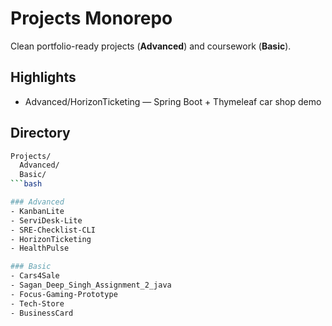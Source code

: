 # Projects Monorepo

Clean portfolio-ready projects (**Advanced**) and coursework (**Basic**).

## Highlights
- Advanced/HorizonTicketing — Spring Boot + Thymeleaf car shop demo

## Directory
```bash
Projects/
  Advanced/
  Basic/
```bash

### Advanced
- KanbanLite
- ServiDesk-Lite
- SRE-Checklist-CLI
- HorizonTicketing
- HealthPulse

### Basic
- Cars4Sale
- Sagan_Deep_Singh_Assignment_2_java
- Focus-Gaming-Prototype
- Tech-Store
- BusinessCard

